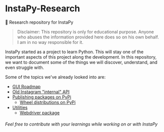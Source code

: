 # InstaPy-Research
📄 Research repository for InstaPy

> Disclaimer: This repository is only for educational purpose. Anyone who abuses the information provided here does so on his own behalf. I am in no way responsible for it.

InstaPy started as a project to learn Python. This will stay one of the important aspects of this project along the development.
In this repository, we want to document some of the things we will discover, understand, and even struggle with.

Some of the topics we've already looked into are:
- [GUI Roadmap](https://github.com/InstaPy/instapy-research/tree/master/gui_roadmap#gui-roadmap)
- [Old Instagram "internal" API](https://github.com/InstaPy/InstaPy-Research/tree/master/old_api)
- [Publishing packages on PyPi](https://github.com/InstaPy/InstaPy-Research/tree/master/pypi_publish)
  - [Wheel distributions on PyPi]()
- [Utilities](https://github.com/InstaPy/instapy-research/tree/master/utils)
  - [Webdriver package](https://github.com/InstaPy/instapy-research/tree/master/utils#webdriver-package)
  

###### Feel free to contribute with your learnings while working on or with InstaPy
  
